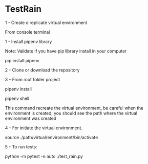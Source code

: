 # TestRain

1 - Create o replicate virtual environment

From console terminal

1 - Install pipenv library

Note: Validate if you have pip library install in your computer

pip install pipenv

2 - Clone or download the repository

3 - From root folder project

pipenv install

pipenv shell

This command recreate the virtual environment, be careful when the environment is created, you should see the path where the virtual environment was created

4 - For initiate the virtual environment.

source ./path/virtual/environment/bin/activate

5 - To run tests:

python -m pytest -n auto ./test_rain.py
